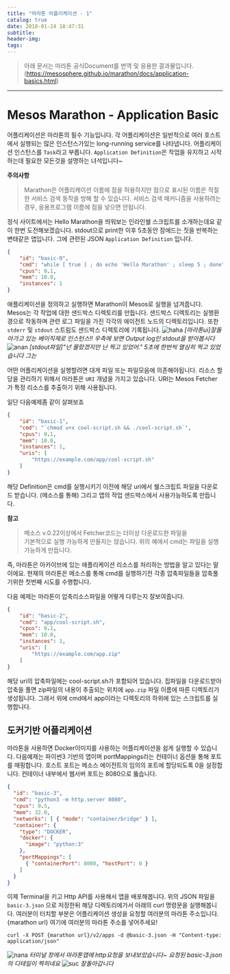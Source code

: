 ```yaml
---
title: "마라톤 어플리케이션 - 1"
catalog: true
date: 2018-01-24 18:47:31
subtitle:
header-img:
tags:
---
```


> 아래 문서는 마라톤 공식Document를 번역 및 응용한 결과물입니다.
(https://mesosphere.github.io/marathon/docs/application-basics.html)

---

# Mesos Marathon - Application Basic

어플리케이션은 마라톤의 필수 기능입니다.
각 어플리케이션은 일반적으로 여러 호스트에서 실행되는 많은 인스턴스가있는 long-running service를 나타냅니다.
어플리케이션 인스턴스를 `Task`라고 부릅니다.
`Application Definition`은 작업을 유지하고 시작하는데 필요한 모든것을 설명하는 녀석입니다~

**주의사항**
>  Marathon은 어플리케이션 이름에 점을 허용하지만 점으로 표시된 이름은 적절한 서비스 검색 동작을 방해 할 수 있습니다. 서비스 검색 매커니즘을 사용하려는 경우, 응용프로그램 이름에 점을 넣으면 안됩니다.

정식 사이트에서는 Hello Marathon을 띄워보는 인라인쉘 스크립트를 소개하는데요
같이 한번 도전해보겠습니다.
stdout으로 print한 이후 5초동안 잠에드는 짓을 반복하는 변태같은 앱입니다.
그에 관련된 JSON `Application Definition` 입니다.

```json
{
    "id": "basic-0",
    "cmd": "while [ true ] ; do echo 'Hello Marathon' ; sleep 5 ; done",
    "cpus": 0.1,
    "mem": 10.0,
    "instances": 1
}
```

애플리케이션을 정의하고 실행하면 Marathon이 Mesos로 실행을 넘겨줍니다.
Mesos는 각 작업에 대한 샌드박스 디렉토리를 만듭니다.
샌드박스 디렉토리는 실행환경으로 작동하며 관련 로그 파일을 가진 각각의 에이전트 노드의 디렉토리입니다.
또한 `stderr` 및 `stdout` 스트림도 샌드박스 디렉토리에 기록됩니다.
![haha](basic-0.png)
_[마라톤ui]잘돌아가고 있는 베이직제로 인스턴스!! 우측에 보면 Output log인 stdout을 받아봅시다_
![anan](hellomarathon.png)
_[stdout파일]"넌 몰랐겠지만 난 찍고 있었어." 5초에 한번씩 열심히 찍고 있었습니다 그는_

어떤 어플리케이션을 실행할려면 대게 파일 또는 파일모음에 의존해야됩니다.
리소스 할당을 관리하기 위해서 마라톤은 `URI` 개념을 가지고 있습니다.
URI는 Mesos Fetcher가 특정 리소스를 추출하기 위해 사용됩니다.

일단 다음예제좀 같이 살펴보죠
```json
{
    "id": "basic-1",
    "cmd": "`chmod u+x cool-script.sh && ./cool-script.sh`",
    "cpus": 0.1,
    "mem": 10.0,
    "instances": 1,
    "uris": [
        "https://example.com/app/cool-script.sh"
    ]
}
```

해당 Definition은 cmd를 실행시키기 이전에
해당 uri에서 쉘스크립트 파일을 다운로드 받습니다. (메소스를 통해)
그리고 앱의 작업 샌드박스에서 사용가능하도록 만듭니다.

**참고**
> 메소스 v.0.22이상에서 Fetcher코드는 더이상 다운로드한 파일을  
기본적으로 실행 가능하게 만들지는 않습니다.
위의 예에서 cmd는 파일을 실행가능하게 만듭니다.

즉, 마라톤은 아카이브에 있는 애플리케이션 리소스를 처리하는 방법을 알고 있다는 말이에요.
현재의 마라톤은 메소스를 통해 cmd를 실행하기전 각종 압축파일들을 압축풀기위한 첫번째 시도를 수행합니다.

다음 예제는 마라톤이 압축리소스파일을 어떻게 다루는지 잘보여줍니다.
```json
{
    "id": "basic-2",
    "cmd": "app/cool-script.sh",
    "cpus": 0.1,
    "mem": 10.0,
    "instances": 1,
    "uris": [
        "https://example.com/app.zip"
    ]
}
```

해당 uri의 압축파일에는 cool-script.sh가 포함되어 있습니다.
집파일을 다운로드받아 압축을 풀면 zip파일의 내용이 추출되는 위치에 `app.zip` 파일 이름에 따른 디렉토리가 생성됩니다.
그래서 위에 cmd에서 app이라는 디렉토리의 하위에 있는 스크립트를 실행합니다.

## 도커기반 어플리케이션

마라톤을 사용하면 Docker이미지를 사용하는 어플리케이션을 쉽게 실행할 수 있습니다.
다음예제는 파이썬3 기반의 앱이며 portMappings라는 컨테이너 옵션을 통해 포트를 매핑합니다.
호스트 포트는 메소스 에이전트의 임의의 포트에 할당되도록 0을 설정합니다.
컨테이너 내부에서 웹서버 포트는 8080으로 뚫습니다.

```json
{
  "id": "basic-3",
  "cmd": "python3 -m http.server 8080",
  "cpus": 0.5,
  "mem": 32.0,
  "networks": [ { "mode": "container/bridge" } ],
  "container": {
    "type": "DOCKER",
    "docker": {
      "image": "python:3"
    },
    "portMappings": [
      { "containerPort": 8080, "hostPort": 0 }
    ]
  }
}
```

이제 Terminal을 키고 Http API를 사용해서 앱을 배포해봅니다.
위의 JSON 파일을 `basic-3.json` 으로 저장한뒤
해당 디렉토리에가서 아래의 curl 명령문을 실행해봅니다.
여러분이 터치할 부분은 어플리케이션 생성을 요청할 여러분의 마라톤 주소입니다.
{marathon url} 여기에 여러분의 마라톤 주소를 넣어주세요!

```curl
curl -X POST {marathon url}/v2/apps -d @basic-3.json -H "Content-type: application/json"
```
![nana](curl.png)
_터미널 창에서 마라톤앱에 http요청을 보내보았습니다~ 요청된 basic-3.json의 디테일이 찍히네요_
![suc](basic3running.png)
_잘돌아갑니다_
